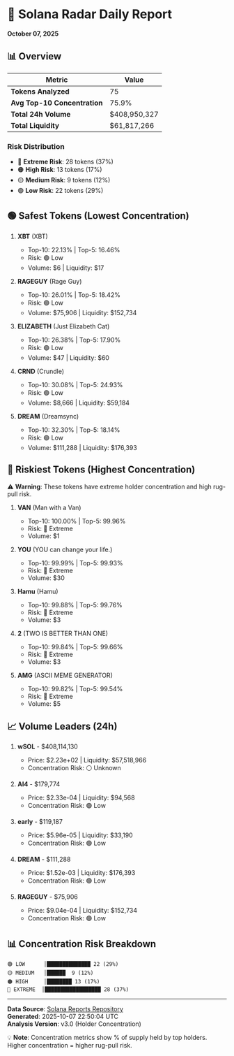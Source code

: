 # 🎯 Solana Radar Daily Report
**October 07, 2025**

## 📊 Overview

| Metric | Value |
|--------|-------|
| **Tokens Analyzed** | 75 |
| **Avg Top-10 Concentration** | 75.9% |
| **Total 24h Volume** | $408,950,327 |
| **Total Liquidity** | $61,817,266 |

### Risk Distribution
- 🔴 **Extreme Risk**: 28 tokens (37%)
- 🟠 **High Risk**: 13 tokens (17%)
- 🟡 **Medium Risk**: 9 tokens (12%)
- 🟢 **Low Risk**: 22 tokens (29%)

## 🟢 Safest Tokens (Lowest Concentration)

1. **XBT** (XBT)
   - Top-10: 22.13% | Top-5: 16.46%
   - Risk: 🟢 Low
   - Volume: $6 | Liquidity: $17

2. **RAGEGUY** (Rage Guy)
   - Top-10: 26.01% | Top-5: 18.42%
   - Risk: 🟢 Low
   - Volume: $75,906 | Liquidity: $152,734

3. **ELIZABETH** (Just Elizabeth Cat)
   - Top-10: 26.38% | Top-5: 17.90%
   - Risk: 🟢 Low
   - Volume: $47 | Liquidity: $60

4. **CRND** (Crundle)
   - Top-10: 30.08% | Top-5: 24.93%
   - Risk: 🟢 Low
   - Volume: $8,666 | Liquidity: $59,184

5. **DREAM** (Dreamsync)
   - Top-10: 32.30% | Top-5: 18.14%
   - Risk: 🟢 Low
   - Volume: $111,288 | Liquidity: $176,393

## 🔴 Riskiest Tokens (Highest Concentration)

⚠️ **Warning**: These tokens have extreme holder concentration and high rug-pull risk.

1. **VAN** (Man with a Van)
   - Top-10: 100.00% | Top-5: 99.96%
   - Risk: 🔴 Extreme
   - Volume: $1

2. **YOU** (YOU can change your life.)
   - Top-10: 99.99% | Top-5: 99.93%
   - Risk: 🔴 Extreme
   - Volume: $30

3. **Hamu** (Hamu)
   - Top-10: 99.88% | Top-5: 99.76%
   - Risk: 🔴 Extreme
   - Volume: $3

4. **2** (TWO IS BETTER THAN ONE)
   - Top-10: 99.84% | Top-5: 99.66%
   - Risk: 🔴 Extreme
   - Volume: $3

5. **AMG** (ASCII MEME GENERATOR)
   - Top-10: 99.82% | Top-5: 99.54%
   - Risk: 🔴 Extreme
   - Volume: $5

## 📈 Volume Leaders (24h)

1. **wSOL** - $408,114,130
   - Price: $2.23e+02 | Liquidity: $57,518,966
   - Concentration Risk: ⚪ Unknown

2. **AI4** - $179,774
   - Price: $2.33e-04 | Liquidity: $94,568
   - Concentration Risk: 🟢 Low

3. **early** - $119,187
   - Price: $5.96e-05 | Liquidity: $33,190
   - Concentration Risk: 🟢 Low

4. **DREAM** - $111,288
   - Price: $1.52e-03 | Liquidity: $176,393
   - Concentration Risk: 🟢 Low

5. **RAGEGUY** - $75,906
   - Price: $9.04e-04 | Liquidity: $152,734
   - Concentration Risk: 🟢 Low

## 📊 Concentration Risk Breakdown

```
🟢 LOW      │██████████████ 22 (29%)
🟡 MEDIUM   │██████  9 (12%)
🟠 HIGH     │████████ 13 (17%)
🔴 EXTREME  │██████████████████ 28 (37%)
```

---

**Data Source**: [Solana Reports Repository](https://github.com/stelios5791/sol-reports/)  
**Generated**: 2025-10-07 22:50:04 UTC  
**Analysis Version**: v3.0 (Holder Concentration)

💡 **Note**: Concentration metrics show % of supply held by top holders. Higher concentration = higher rug-pull risk.